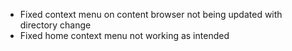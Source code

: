 - Fixed context menu on content browser not being updated with directory change
- Fixed home context menu not working as intended